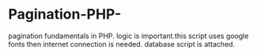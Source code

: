 # Pagination-PHP-
pagination fundamentals in PHP. logic is important.this script uses google fonts then internet connection is needed.
database script is attached.
